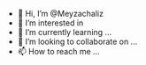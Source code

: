 - 👋 Hi, I’m @Meyzachaliz
- 👀 I’m interested in 
- 🌱 I’m currently learning ...
- 💞️ I’m looking to collaborate on ...
- 📫 How to reach me ...

<!---
Meyzachaliz/Meyzachaliz is a ✨ special ✨ repository because its `README.md` (this file) appears on your GitHub profile.
You can click the Preview link to take a look at your changes.
--->
